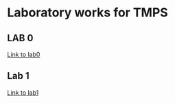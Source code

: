 # Laboratory works for TMPS

## LAB 0

[Link to lab0](https://github.com/Masha003/tmps-labs/tree/main/Lab0)

## Lab 1

[Link to lab1](https://github.com/Masha003/tmps-labs/tree/main/Lab1)

